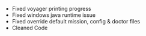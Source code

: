 * Fixed voyager printing progress
* Fixed windows java runtime issue
* Fixed override default mission, config & doctor files
* Cleaned Code

